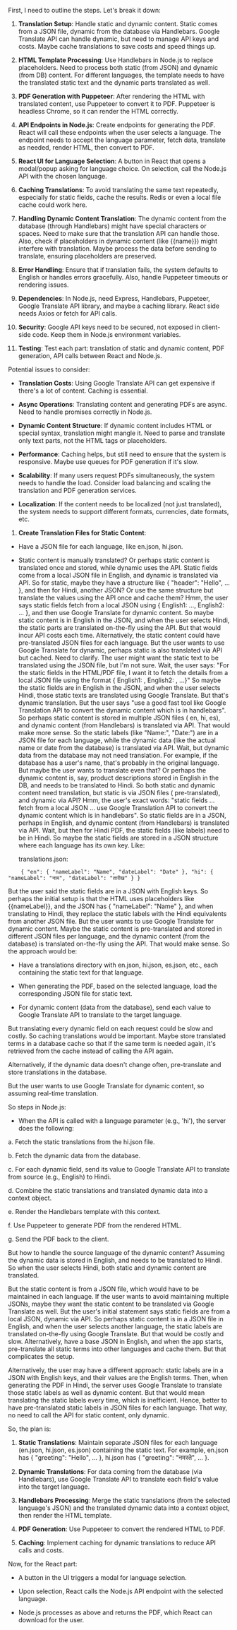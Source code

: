 First, I need to outline the steps. Let's break it down:

1. **Translation Setup**: Handle static and dynamic content. Static comes from a JSON file, dynamic from the database
   via Handlebars. Google Translate API can handle dynamic, but need to manage API keys and costs. Maybe cache
   translations to save costs and speed things up.

2. **HTML Template Processing**: Use Handlebars in Node.js to replace placeholders. Need to process both static (from
   JSON) and dynamic (from DB) content. For different languages, the template needs to have the translated static text
   and the dynamic parts translated as well.

3. **PDF Generation with Puppeteer**: After rendering the HTML with translated content, use Puppeteer to convert it to
   PDF. Puppeteer is headless Chrome, so it can render the HTML correctly.

4. **API Endpoints in Node.js**: Create endpoints for generating the PDF. React will call these endpoints when the user
   selects a language. The endpoint needs to accept the language parameter, fetch data, translate as needed, render
   HTML, then convert to PDF.

5. **React UI for Language Selection**: A button in React that opens a modal/popup asking for language choice. On
   selection, call the Node.js API with the chosen language.

6. **Caching Translations**: To avoid translating the same text repeatedly, especially for static fields, cache the
   results. Redis or even a local file cache could work here.

7. **Handling Dynamic Content Translation**: The dynamic content from the database (through Handlebars) might have
   special characters or spaces. Need to make sure that the translation API can handle those. Also, check if
   placeholders in dynamic content (like {{name}}) might interfere with translation. Maybe process the data before
   sending to translate, ensuring placeholders are preserved.

8. **Error Handling**: Ensure that if translation fails, the system defaults to English or handles errors gracefully.
   Also, handle Puppeteer timeouts or rendering issues.

9. **Dependencies**: In Node.js, need Express, Handlebars, Puppeteer, Google Translate API library, and maybe a caching
   library. React side needs Axios or fetch for API calls.

10. **Security**: Google API keys need to be secured, not exposed in client-side code. Keep them in Node.js environment
    variables.

11. **Testing**: Test each part: translation of static and dynamic content, PDF generation, API calls between React and
    Node.js.

Potential issues to consider:

- **Translation Costs**: Using Google Translate API can get expensive if there's a lot of content. Caching is essential.

- **Async Operations**: Translating content and generating PDFs are async. Need to handle promises correctly in Node.js.

- **Dynamic Content Structure**: If dynamic content includes HTML or special syntax, translation might mangle it. Need
  to parse and translate only text parts, not the HTML tags or placeholders.

- **Performance**: Caching helps, but still need to ensure that the system is responsive. Maybe use queues for PDF
  generation if it's slow.

- **Scalability**: If many users request PDFs simultaneously, the system needs to handle the load. Consider load
  balancing and scaling the translation and PDF generation services.

- **Localization**: If the content needs to be localized (not just translated), the system needs to support different
  formats, currencies, date formats, etc.


1. **Create Translation Files for Static Content**:

- Have a JSON file for each language, like en.json, hi.json.
- Static content is manually translated? Or perhaps static content is translated once and stored,
  while dynamic uses the API. Static fields come from a local JSON file in English, and dynamic is
  translated via API. So for static, maybe they have a structure like { "header": "Hello", ... }, and then for Hindi,
  another JSON? Or use the same structure but translate the values using the API once and cache them? Hmm, the user says
  static fields fetch from a local JSON using { English1: ..., English2: ... }, and then use Google Translate for
  dynamic content. So maybe static content is in English in the JSON, and when the user selects Hindi, the static parts
  are translated on-the-fly using the API. But that would incur API costs each time. Alternatively, the static content
  could have pre-translated JSON files for each language. But the user wants to use Google Translate for dynamic,
  perhaps static is also translated via API but cached. Need to clarify. The user might want the static text to be
  translated using the JSON file, but I'm not sure. Wait, the user says: "For the static fields in the HTML/PDF file, I
  want it to fetch the details from a local JSON file using the format { English1: , English2: , ...}" So maybe the
  static fields are in English in the JSON, and when the user selects Hindi, those static texts are translated using
  Google Translate. But that's dynamic translation. But the user says "use a good fast tool like Google Translation API
  to convert the dynamic content which is in handlebars". So perhaps static content is stored in multiple JSON files (
  en, hi, es), and dynamic content (from Handlebars) is translated via API. That would make more sense. So the static
  labels (like "Name:", "Date:") are in a JSON file for each language, while the dynamic data (like the actual name or
  date from the database) is translated via API. Wait, but dynamic data from the database may not need translation. For
  example, if the database has a user's name, that's probably in the original language. But maybe the user wants to
  translate even that? Or perhaps the dynamic content is, say, product descriptions stored in English in the DB, and
  needs to be translated to Hindi. So both static and dynamic content need translation, but static is via JSON files (
  pre-translated), and dynamic via API? Hmm, the user's exact words: "static fields ... fetch from a local JSON ... use
  Google Translation API to convert the dynamic content which is in handlebars". So static fields are in a JSON, perhaps
  in English, and dynamic content (from Handlebars) is translated via API. Wait, but then for Hindi PDF, the static
  fields (like labels) need to be in Hindi. So maybe the static fields are stored in a JSON structure where each
  language has its own key. Like:

  translations.json:

`    {
        "en": {
            "nameLabel": "Name",
            "dateLabel": "Date"
        },
        "hi": {
            "nameLabel": "नाम",
            "dateLabel": "तारीख"
        }
    }`

But the user said the static fields are in a JSON with English keys. So perhaps the initial setup is that the HTML uses
placeholders like {{nameLabel}}, and the JSON has { "nameLabel": "Name" }, and when translating to Hindi, they replace
the static labels with the Hindi equivalents from another JSON file. But the user wants to use Google Translate for
dynamic content. Maybe the static content is pre-translated and stored in different JSON files per language, and the
dynamic content (from the database) is translated on-the-fly using the API. That would make sense. So the approach would
be:

- Have a translations directory with en.json, hi.json, es.json, etc., each containing the static text for that language.

- When generating the PDF, based on the selected language, load the corresponding JSON file for static text.

- For dynamic content (data from the database), send each value to Google Translate API to translate to the target
  language.

But translating every dynamic field on each request could be slow and costly. So caching translations would be
important. Maybe store translated terms in a database cache so that if the same term is needed again, it's retrieved
from the cache instead of calling the API again.

Alternatively, if the dynamic data doesn't change often, pre-translate and store translations in the database.

But the user wants to use Google Translate for dynamic content, so assuming real-time translation.

So steps in Node.js:

- When the API is called with a language parameter (e.g., 'hi'), the server does the following:

a. Fetch the static translations from the hi.json file.

b. Fetch the dynamic data from the database.

c. For each dynamic field, send its value to Google Translate API to translate from source (e.g., English) to Hindi.

d. Combine the static translations and translated dynamic data into a context object.

e. Render the Handlebars template with this context.

f. Use Puppeteer to generate PDF from the rendered HTML.

g. Send the PDF back to the client.

But how to handle the source language of the dynamic content? Assuming the dynamic data is stored in English, and needs
to be translated to Hindi. So when the user selects Hindi, both static and dynamic content are translated.

But the static content is from a JSON file, which would have to be maintained in each language. If the user wants to
avoid maintaining multiple JSONs, maybe they want the static content to be translated via Google Translate as well. But
the user's initial statement says static fields are from a local JSON, dynamic via API. So perhaps static content is in
a JSON file in English, and when the user selects another language, the static labels are translated on-the-fly using
Google Translate. But that would be costly and slow. Alternatively, have a base JSON in English, and when the app
starts, pre-translate all static terms into other languages and cache them. But that complicates the setup.

Alternatively, the user may have a different approach: static labels are in a JSON with English keys, and their values
are the English terms. Then, when generating the PDF in Hindi, the server uses Google Translate to translate those
static labels as well as dynamic content. But that would mean translating the static labels every time, which is
inefficient. Hence, better to have pre-translated static labels in JSON files for each language. That way, no need to
call the API for static content, only dynamic.

So, the plan is:

1. **Static Translations**: Maintain separate JSON files for each language (en.json, hi.json, es.json) containing the
   static text. For example, en.json has { "greeting": "Hello", ... }, hi.json has { "greeting": "नमस्ते", ... }.

2. **Dynamic Translations**: For data coming from the database (via Handlebars), use Google Translate API to translate
   each field's value into the target language.

3. **Handlebars Processing**: Merge the static translations (from the selected language's JSON) and the translated
   dynamic data into a context object, then render the HTML template.

4. **PDF Generation**: Use Puppeteer to convert the rendered HTML to PDF.

5. **Caching**: Implement caching for dynamic translations to reduce API calls and costs.

Now, for the React part:

- A button in the UI triggers a modal for language selection.

- Upon selection, React calls the Node.js API endpoint with the selected language.

- Node.js processes as above and returns the PDF, which React can download for the user.